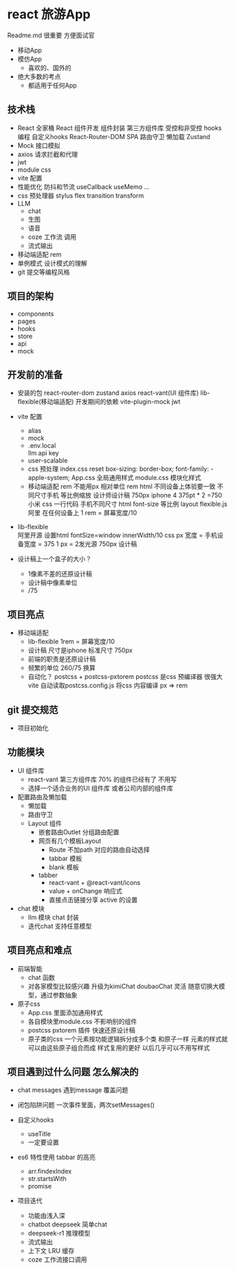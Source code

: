 # react 旅游App
Readme.md  很重要  方便面试官
- 移动App
- 模仿App
    - 喜欢的、国外的
- 绝大多数的考点
    - 都适用于任何App

## 技术栈
- React 全家桶
    React 组件开发
    组件封装
    第三方组件库
    受控和非受控
    hooks 编程  自定义hooks
    React-Router-DOM
        SPA
        路由守卫
        懒加载
    Zustand
- Mock 接口模拟
- axios 请求拦截和代理
- jwt
- module  css
- vite 配置
- 性能优化
    防抖和节流
    useCallback  useMemo  ...
- css 预处理器  stylus
  flex transition transform
- LLM
    - chat
    - 生图
    - 语音
    - coze  工作流  调用
    - 流式输出
- 移动端适配
  rem
- 单例模式 设计模式的理解
- git 提交等编程风格


## 项目的架构
- components
- pages
- hooks
- store
- api
- mock


## 开发前的准备
- 安装的包
    react-router-dom  zustand axios
    react-vant(UI 组件库)  lib-flexible(移动端适配)
    开发期间的依赖
    vite-plugin-mock  jwt 
- vite 配置
  - alias
  - mock
  - .env.local  
    llm api key
  - user-scalable
  - css 预处理
      index.css  reset
      box-sizing: border-box; font-family: -apple-system; 
      App.css    全局通用样式
      module.css 模块化样式
  - 移动端适配 rem
    不能用px   相对单位 rem html
    不同设备上体验要一致
    不同尺寸手机 等比例缩放
    设计师设计稿 750px iphone 4  375pt * 2 =750
    小米
    css 一行代码  手机不同尺寸  html font-size 等比例
    layout 
    flexible.js  阿里  在任何设备上
    1 rem = 屏幕宽度/10
- lib-flexible  
  阿里开源
  设置html fontSize=window
  innerWidth/10
  css px 宽度 = 手机设备宽度 = 375
  1 px = 2发光源
  750px 设计稿

- 设计稿上一个盒子的大小？
    - 1像素不差的还原设计稿
    - 设计稿中像素单位
    - /75 

## 项目亮点
- 移动端适配
    - lib-flexible  1rem = 屏幕宽度/10
    - 设计稿  尺寸是iphone 标准尺寸  750px
    - 前端的职责是还原设计稿
    - 频繁的单位  260/75 换算
    - 自动化？
      postcss + postcss-pxtorem
      postcss 是css 预编译器  很强大
      vite 自动读取postcss.config.js 将css 内容编译 px => rem

## git  提交规范
- 项目初始化
## 功能模块
- UI 组件库
    - react-vant 第三方组件库  70% 的组件已经有了 不用写
    - 选择一个适合业务的UI 组件库  或者公司内部的组件库
- 配置路由及懒加载
    - 懒加载
    - 路由守卫
    - Layout 组件
        - 嵌套路由Outlet  分组路由配置
        - 网页有几个模板Layout
            - Route 不加path 对应的路由自动选择
            - tabbar 模板
            - blank 模板
        - tabber
            - react-vant + @react-vant/icons
            - value + onChange  响应式
            - 直接点击链接分享 active 的设置
- chat 模块
    - llm 模块  chat 封装
    - 迭代chat 支持任意模型

## 项目亮点和难点
- 前端智能
    - chat 函数
    - 对各家模型比较感兴趣  升级为kimiChat doubaoChat  灵活
        随意切换大模型，通过参数抽象
- 原子css
    - App.css 里面添加通用样式
    - 各自模块里module.css  不影响别的组件
    - postcss pxtorem 插件  快速还原设计稿
    - 原子类的css
        一个元素按功能逻辑拆分成多个类 和原子一样
        元素的样式就可以由这些原子组合而成
        样式复用的更好  以后几乎可以不用写样式
## 项目遇到过什么问题  怎么解决的
- chat messages 遇到message 覆盖问题
- 闭包陷阱问题
    一次事件里面，两次setMessages()
- 自定义hooks
    - useTitle
    - 一定要设置

- es6 特性使用
  tabbar 的高亮
    - arr.findexIndex
    - str.startsWith
    - promise

- 项目迭代
    - 功能由浅入深
    - chatbot deepseek 简单chat
    - deepseek-r1 推理模型
    - 流式输出
    - 上下文 LRU 缓存
    - coze 工作流接口调用